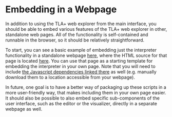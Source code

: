 # Embedding in a Webpage

In addition to using the TLA+ web explorer from the main interface, you should be able to embed various features of the TLA+ web explorer in other, standalone web pages. All of the functionality is self-contained and runnable in the browser, so it should be relatively straightforward.

To start, you can see a basic example of embedding just the interpreter functionality in a standalone webpage [here](https://will62794.github.io/tla-web/doc/embed.html), where the HTML source for that page is located [here](https://github.com/will62794/tla-web/blob/master/doc/embed.html). You can use that page as a starting template for embedding the interpreter in your own page. Note that you will need to include [the Javascript dependencies linked there](https://github.com/will62794/tla-web/blob/4c6e20d0c828bdfe34212a02de4b5ce82894d8fd/doc/embed.html#L8-L12) as well (e.g. manually download them to a location accessible from your webpage). 

In future, one goal is to have a better way of packaging up these scripts in a more user-friendly way, that makes including them in your own page easier. It should also be possible to also embed specific sub-components of the user interface, such as the editor or the visualizer, directly in a separate webpage as well.